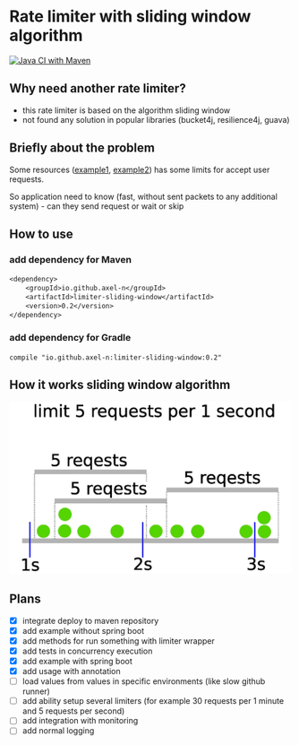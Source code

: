 # Rate limiter with sliding window algorithm

[![Java CI with Maven](https://github.com/axel-n/limiter-sliding-window/actions/workflows/tests.yml/badge.svg)](https://github.com/axel-n/limiter-sliding-window/actions/workflows/tests.yml)

## Why need another rate limiter?
- this rate limiter is based on the algorithm sliding window
- not found any solution in popular libraries (bucket4j, resilience4j, guava)

## Briefly about the problem
Some resources ([example1](https://www.bitmex.com/app/restAPI#Limits), [example2](https://binance-docs.github.io/apidocs/spot/en/#limits)) has some limits  for accept user requests.

So application need to know (fast, without sent packets to any additional system) - can they send request or wait or skip

## How to use 
### add dependency for Maven 
```
<dependency>
    <groupId>io.github.axel-n</groupId>
    <artifactId>limiter-sliding-window</artifactId>
    <version>0.2</version>
</dependency>
```

### add dependency for Gradle
```
compile "io.github.axel-n:limiter-sliding-window:0.2"
```

## How it works sliding window algorithm
![image info](./images/how_it_works.jpg)


## Plans
- [x] integrate deploy to maven repository
- [x] add example without spring boot
- [x] add methods for run something with limiter wrapper 
- [x] add tests in concurrency execution
- [x] add example with spring boot
- [x] add usage with annotation
- [ ] load values from values in specific environments (like slow github runner)
- [ ] add ability setup several limiters (for example 30 requests per 1 minute and 5 requests per second) 
- [ ] add integration with monitoring 
- [ ] add normal logging